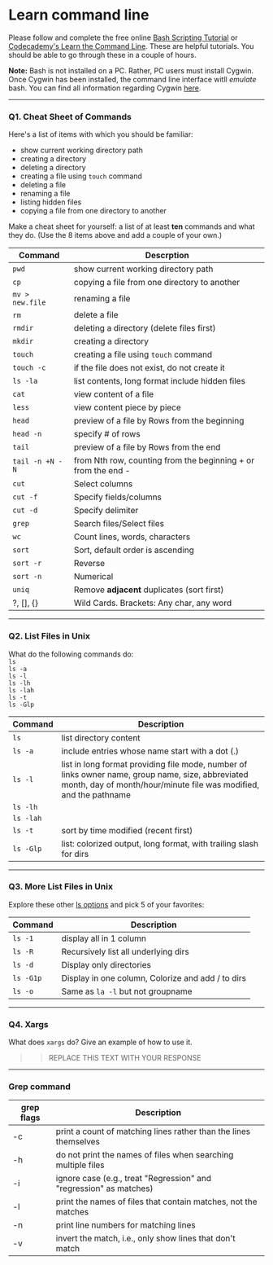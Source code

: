 # Learn command line

Please follow and complete the free online [Bash Scripting Tutorial](https://ryanstutorials.net/bash-scripting-tutorial/) or [Codecademy's Learn the Command Line](https://www.codecademy.com/learn/learn-the-command-line). These are helpful tutorials. You should be able to go through these in a couple of hours.

**Note:** Bash is not installed on a PC. Rather, PC users must install Cygwin. Once Cygwin has been installed, the command line interface witll _emulate_ bash. You can find all information regarding Cygwin [here](https://www.cygwin.com/).

---

### Q1.  Cheat Sheet of Commands  

Here's a list of items with which you should be familiar:  
* show current working directory path
* creating a directory
* deleting a directory
* creating a file using `touch` command
* deleting a file
* renaming a file
* listing hidden files
* copying a file from one directory to another

Make a cheat sheet for yourself: a list of at least **ten** commands and what they do.  (Use the 8 items above and add a couple of your own.)   


| Command | Descrption |
| ------ | ------ |
| `pwd`   | show current working directory path|
| `cp `  | copying a file from one directory to another|
| `mv > new.file `  | renaming a file|
| `rm `     | delete a file|
| `rmdir`   | deleting a directory (delete files first)|
| `mkdir `  | creating a directory|
| `touch `| creating a file using `touch` command|
| `touch -c` |if the file does not exist, do not create it |
| `ls -la`   | list contents, long format include hidden files|
| `cat` | view content of a file|
| `less` | view content piece by piece|
| `head` | preview of a file by Rows from the beginning|
| `head -n` | specify # of rows|
| `tail`| preview of a file by Rows from the end|
| `tail -n +N -N`| from Nth row, counting from the beginning + or from the end -|
| `cut` | Select columns|
| `cut -f` | Specify fields/columns |
| `cut -d` | Specify delimiter|
| `grep` | Search files/Select files |
| `wc` | Count lines, words, characters|
| `sort` | Sort, default order is ascending|
| `sort -r` | Reverse |
| `sort -n` | Numerical |
| `uniq` | Remove **adjacent** duplicates (sort first) |
| ?, [], {} | Wild Cards. Brackets: Any char, any word |

---

### Q2.  List Files in Unix   

What do the following commands do:  
`ls`  
`ls -a`  
`ls -l`  
`ls -lh`  
`ls -lah`  
`ls -t`  
`ls -Glp`  


| Command       |  Description  |
| ------------- | ------------- |
| `ls`          | list directory content   |
| `ls -a`       |   include entries whose name start with a dot (.) |  
| `ls -l`       |   list in long format providing file mode, number of links owner name, group name, size, abbreviated month, day of month/hour/minute file was modified, and the pathname  | 
| `ls -lh`      |  |
| `ls -lah`     |  |
| `ls -t`       |  sort by time modified (recent first)  |  
| `ls -Glp`     | list: colorized output, long format, with trailing slash for dirs |



---

### Q3.  More List Files in Unix  

Explore these other [ls options](http://www.techonthenet.com/unix/basic/ls.php) and pick 5 of your favorites:

| Command       |  Description  |
| ------------- | ------------- |
| `ls -1`          | display all in 1 column   |
| `ls -R `  | Recursively list all underlying dirs  |
| `ls -d `  |  Display only directories |
| `ls -G1p `  |  Display in one column, Colorize and add / to dirs |
| `ls -o `  | Same as `la -l` but not groupname  |

---

### Q4.  Xargs   

What does `xargs` do? Give an example of how to use it.

> > REPLACE THIS TEXT WITH YOUR RESPONSE

---

### Grep command
| grep flags |  Description |
| ------------- | ------------- |
|-c | print a count of matching lines rather than the lines themselves  |
|-h | do not print the names of files when searching multiple files  |
|-i | ignore case (e.g., treat "Regression" and "regression" as matches)  |
|-l | print the names of files that contain matches, not the matches  |
|-n | print line numbers for matching lines  |
|-v | invert the match, i.e., only show lines that don't match  |

